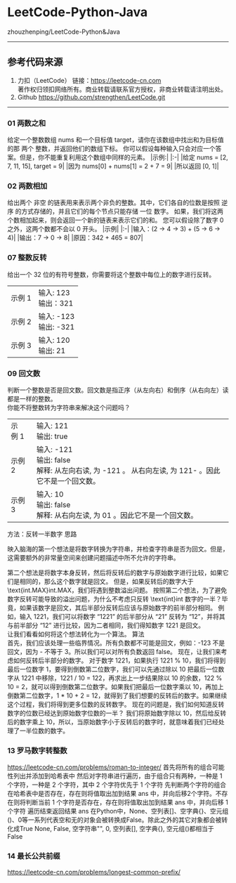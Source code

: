 # LeetCode-Python-Java

zhouzhenping/LeetCode-Python&amp;Java

---

## 参考代码来源

1. 力扣（LeetCode）
链接：<https://leetcode-cn.com>  
著作权归领扣网络所有。商业转载请联系官方授权，非商业转载请注明出处。
2. Github <https://github.com/strengthen/LeetCode.git>

---

### 01 两数之和

给定一个整数数组 nums 和一个目标值 target，请你在该数组中找出和为目标值的那 两个 整数，并返回他们的数组下标。
你可以假设每种输入只会对应一个答案。但是，你不能重复利用这个数组中同样的元素。
|示例:|
|:-|
|给定 nums = [2, 7, 11, 15], target = 9|
|因为 nums[0] + nums[1] = 2 + 7 = 9|
|所以返回 [0, 1]|

### 02 两数相加

给出两个 非空 的链表用来表示两个非负的整数。其中，它们各自的位数是按照 逆序 的方式存储的，并且它们的每个节点只能存储 一位 数字。
如果，我们将这两个数相加起来，则会返回一个新的链表来表示它们的和。
您可以假设除了数字 0 之外，这两个数都不会以 0 开头。
|示例|
|:-|
|输入：(2 -> 4 -> 3) + (5 -> 6 -> 4)|
|输出：7 -> 0 -> 8|
|原因：342 + 465 = 807|

### 07 整数反转

给出一个 32 位的有符号整数，你需要将这个整数中每位上的数字进行反转。

|||
|:---|:---|
|示例 1|输入: 123<br/>输出：321|
|示例 2|输入: -123<br/> 输出: -321|
|示例 3|输入: 120<br/>输出: 21|
  
### 09 回文数  

判断一个整数是否是回文数。回文数是指正序（从左向右）和倒序（从右向左）读都是一样的整数。  
你能不将整数转为字符串来解决这个问题吗？  

|||
|:---|:---|
|示例 1|输入: 121<br/>输出: true|
|示例 2|输入: -121<br/>输出: false<br/>解释: 从左向右读, 为 -121 。 从右向左读, 为 121- 。因此它不是一个回文数。|
|示例 3|输入: 10<br/>输出: false<br/>解释: 从右向左读, 为 01 。因此它不是一个回文数。  

方法：反转一半数字
思路

映入脑海的第一个想法是将数字转换为字符串，并检查字符串是否为回文。但是，这需要额外的非常量空间来创建问题描述中所不允许的字符串。

第二个想法是将数字本身反转，然后将反转后的数字与原始数字进行比较，如果它们是相同的，那么这个数字就是回文。
但是，如果反转后的数字大于 \text{int.MAX}int.MAX，我们将遇到整数溢出问题。
按照第二个想法，为了避免数字反转可能导致的溢出问题，为什么不考虑只反转 \text{int}int 数字的一半？毕竟，如果该数字是回文，其后半部分反转后应该与原始数字的前半部分相同。
例如，输入 1221，我们可以将数字 “1221” 的后半部分从 “21” 反转为 “12”，并将其与前半部分 “12” 进行比较，因为二者相同，我们得知数字 1221 是回文。  
让我们看看如何将这个想法转化为一个算法。
算法  
首先，我们应该处理一些临界情况。所有负数都不可能是回文，例如：-123 不是回文，因为 - 不等于 3。所以我们可以对所有负数返回 false。
现在，让我们来考虑如何反转后半部分的数字。
对于数字 1221，如果执行 1221 % 10，我们将得到最后一位数字 1，要得到倒数第二位数字，我们可以先通过除以 10 把最后一位数字从 1221 中移除，1221 / 10 = 122，再求出上一步结果除以 10 的余数，122 % 10 = 2，就可以得到倒数第二位数字。如果我们把最后一位数字乘以 10，再加上倒数第二位数字，1 * 10 + 2 = 12，就得到了我们想要的反转后的数字。如果继续这个过程，我们将得到更多位数的反转数字。
现在的问题是，我们如何知道反转数字的位数已经达到原始数字位数的一半？
我们将原始数字除以 10，然后给反转后的数字乘上 10，所以，当原始数字小于反转后的数字时，就意味着我们已经处理了一半位数的数字。

### 13 罗马数字转整数
https://leetcode-cn.com/problems/roman-to-integer/
首先将所有的组合可能性列出并添加到哈希表中
然后对字符串进行遍历，由于组合只有两种，一种是 1 个字符，一种是 2 个字符，其中 2 个字符优先于 1 个字符
先判断两个字符的组合在哈希表中是否存在，存在则将值取出加到结果 ans 中，并向后移2个字符。不存在则将判断当前 1 个字符是否存在，存在则将值取出加到结果 ans 中，并向后移 1 个字符
遍历结束返回结果 ans
在Python中，None、空列表[]、空字典{}、空元组()、0等一系列代表空和无的对象会被转换成False。除此之外的其它对象都会被转化成True
None,  False, 空字符串"", 0, 空列表[], 空字典{}, 空元组()都相当于False 

### 14 最长公共前缀
https://leetcode-cn.com/problems/longest-common-prefix/

